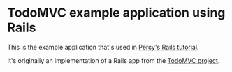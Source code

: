 # TodoMVC example application using Rails

This is the example application that's used in [Percy's Rails tutorial](https://percy.io/docs/tutorials/rails).

It's originally an implementation of a Rails app from the [TodoMVC project](http://todomvc.com/).
